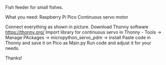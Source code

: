 Fish feeder for small fishes.

What you need:
  Raspberry Pi Pico
  Continuous servo motor

Connect everything as shown in picture. Download Thonny software https://thonny.org/
Import library for continuous servo in Thonny - Tools -> Manage PAckages -> micropython_servo_pdm -> install
Paste code in Thonny and save it on Pico as Main.py
Run code and adjust it for your needs.

Thanks!
